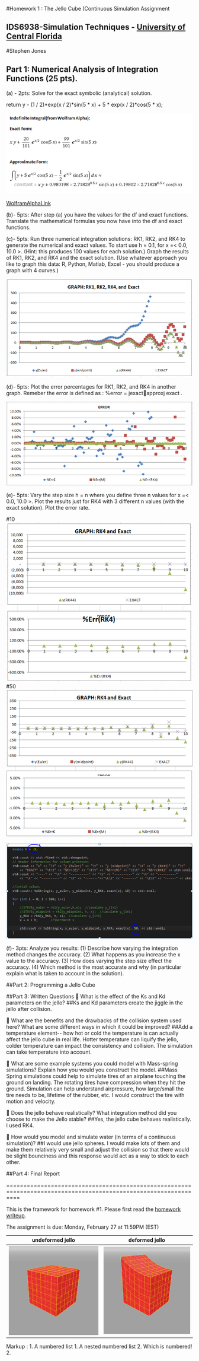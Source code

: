 #Homework 1 : The Jello Cube (Continuous Simulation Assignment
## IDS6938-Simulation Techniques - [University of Central Florida](http://www.ist.ucf.edu/grad/)

#Stephen Jones

## Part 1: Numerical Analysis of Integration Functions (25 pts).

(a) - 2pts: Solve for the exact symbolic (analytical) solution.

return y - (1 / 2)*exp(x / 2)*sin(5 * x) + 5 * exp(x / 2)*cos(5 * x);

 ![](images/HWPart1.PNG?raw=true) 

[WolframAlphaLink](https://www.wolframalpha.com/input/?i=dy+dx+%3D+y-(1%2F2)*+e+%5E(x%2F+2)+*+sin(5x)+%2B+5e+%5E(x%2F+2)+*+cos(5x))

(b)- 5pts: After step (a) you have the values for the df and exact functions. Translate the
mathematical formulas you now have into the df and exact functions.

(c)- 5pts: Run three numerical integration solutions: RK1, RK2, and RK4 to generate the numerical
and exact values. To start use h = 0.1, for x =< 0.0, 10.0 >. (Hint: this produces 100 values
for each solution.) Graph the results of RK1, RK2, and RK4 and the exact solution. (Use whatever
approach you like to graph this data: R, Python, Matlab, Excel - you should produce a graph with
4 curves.)

 ![](images/HW1-1c.PNG?raw=true) 

(d)- 5pts: Plot the error percentages for RK1, RK2, and RK4 in another graph. Remeber the
error is defined as : %error = jexact􀀀approxj
exact .

 ![](images/HW1-1d.PNG?raw=true) 

(e)- 5pts: Vary the step size h = n where you define three n values for x =< 0.0, 10.0 >.
Plot the results just for RK4 with 3 different n values (with the exact solution). Plot the error rate.

#10
![](images/HW1-1e2.PNG?raw=true) 
#50
![](images/HW1-1e3.PNG?raw=true) 

![](images/HW1-1e3ii.PNG?raw=true)

(f)- 3pts: Analyze you results: (1) Describe how varying the integration method changes the
accuracy. (2) What happens as you increase the x value to the accuracy. (3) How does varying
the step size effect the accuracy. (4) Which method is the most accurate and why (in particular
explain what is taken to account in the solution).


##Part 2: Programming a Jello Cube

##Part 3: Written Questions
 What is the effect of the Ks and Kd parameters on the jello? 
##Ks and Kd parameters create the jiggle in the jello after collision.

 What are the benefits and the drawbacks of the collision system used here? What are some
different ways in which it could be improved? 
##Add a temperature element-- how hot or cold the temperature is can actually affect the jello cube in real life. Hotter temperature can liquify the jello, colder temperature can impact the consistency and collision. The simulation can take temperature into account.

 What are some example systems you could model with Mass-spring simulations? Explain
how you would you construct the model. 
##Mass Spring simulations could help to simulate tires of an airplane touching the ground on landing. The rotating tires have compression when they hit the ground. Simulation can help understand airpressure, how large/small the tire needs to be, lifetime of the rubber, etc. I would construct the tire with motion and velocity. 

 Does the jello behave realistically? What integration method did you choose to make the
Jello stable? 
##Yes, the jello cube behaves realistically. I used RK4.

 How would you model and simulate water (in terms of a continuous simulation)?
##I would use jello spheres. I would make lots of them and make them relatively very small and adjust the collision so that there would be slight bounciness and this response would act as a way to stick to each other. 

##Part 4: Final Report







================================================================================================================




This is the framework for homework #1. Please first read the [homework writeup](HomeWork%231.pdf).

The assignment is due: Monday, February 27 at 11:59PM (EST)

| undeformed jello  | deformed jello |
| ------------- | ------------- |
| ![](images/undeformed3.png?raw=true)  | ![](images/deformed3.png?raw=true) |

 Markup : 1. A numbered list
           1. A nested numbered list
           2. Which is numbered!
          2. 

